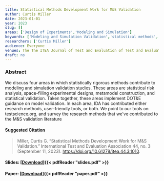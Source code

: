 ```yaml
---
title: Statistical Methods Development Work for M&S Validation
author: Curtis Miller
date: 2023-01-01
year: 2023
slug: []
areas: ['Design of Experiments','Modeling and Simulation']
keywords: ['Modeling and Simulation Validation','statistical methods','Design of Experiments','Operational Testing','Director of Operational Testand Evaluation']
researchers: ['Curtis Miller']
audience: Everyone
venues: The The ITEA Journal of Test and Evaluation of Test and Evaluation
draft: no
---
```




### Abstract
We discuss four areas in which statistically rigorous methods contribute to modeling and simulation validation studies. These areas are statistical risk analysis, space-filling experimental designs, metamodel construction, and statistical validation. Taken together, these areas implement DOT&E guidance on model validation. In each area, IDA has contributed either research methods, user-friendly tools, or both. We point to our tools on testscience.org, and survey the research methods that we've contributed to the M&S validation literature

#### Suggested Citation
> Miller, Curtis G. “Statistical Methods Development Work for M&S Validation.” International Test and Evaluation Association 44, no. 3 (September 11, 2023). https://doi.org/10.61278/itea.44.3.1010.

#### Slides: [[Download](slides.pdf)]{{< pdfReader "slides.pdf" >}}

#### Paper: [[Download](paper.pdf)]{{< pdfReader "paper.pdf" >}}


